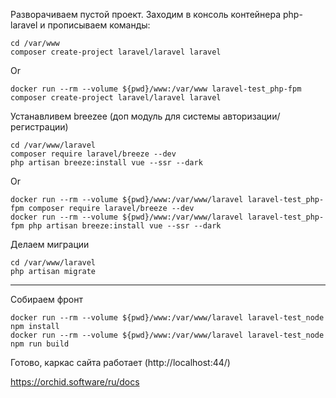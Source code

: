 Разворачиваем пустой проект.
Заходим в консоль контейнера php-laravel и прописываем команды:
```
cd /var/www
composer create-project laravel/laravel laravel
```
Or
```
docker run --rm --volume ${pwd}/www:/var/www laravel-test_php-fpm composer create-project laravel/laravel laravel
```

Устанавливем breezee (доп модуль для системы авторизации/регистрации)
```
cd /var/www/laravel
composer require laravel/breeze --dev
php artisan breeze:install vue --ssr --dark
```
Or
```
docker run --rm --volume ${pwd}/www:/var/www/laravel laravel-test_php-fpm composer require laravel/breeze --dev
docker run --rm --volume ${pwd}/www:/var/www/laravel laravel-test_php-fpm php artisan breeze:install vue --ssr --dark
```

Делаем миграции
```
cd /var/www/laravel
php artisan migrate
```

----------------------------------

Собираем фронт
```
docker run --rm --volume ${pwd}/www:/var/www/laravel laravel-test_node npm install
docker run --rm --volume ${pwd}/www:/var/www/laravel laravel-test_node npm run build
```


Готово, каркас сайта работает (http://localhost:44/)

https://orchid.software/ru/docs